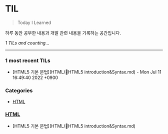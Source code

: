 # TIL
> Today I Learned

하루 동안 공부한 내용과 개발 관련 내용을 기록하는 공간입니다.


_1 TILs and counting..._

---

### 1 most recent TILs

- [HTML5 기본 문법](HTML/HTML5 introduction&Syntax.md) - Mon Jul 11 16:49:40 2022 +0900

### Categories

- [HTML](#HTML)

### [HTML](#HTML)
- [HTML5 기본 문법](HTML/HTML5 introduction&Syntax.md)

[1]: https://simonwillison.net/2020/Apr/20/self-rewriting-readme/
[2]: https://github.com/jbranchaud/til

